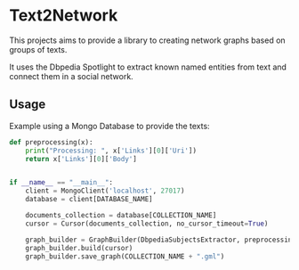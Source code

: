 # Text2Network
This projects aims to provide a library to creating network graphs based 
on groups of texts. 

It uses the Dbpedia Spotlight to extract known named entities from text
and connect them in a social network.

## Usage

Example using a Mongo Database to provide the texts:

```python
def preprocessing(x):
    print("Processing: ", x['Links'][0]['Uri'])
    return x['Links'][0]['Body']


if __name__ == "__main__":
    client = MongoClient('localhost', 27017)
    database = client[DATABASE_NAME]

    documents_collection = database[COLLECTION_NAME]
    cursor = Cursor(documents_collection, no_cursor_timeout=True)

    graph_builder = GraphBuilder(DbpediaSubjectsExtractor, preprocessing=preprocessing)
    graph_builder.build(cursor)
    graph_builder.save_graph(COLLECTION_NAME + ".gml")
```